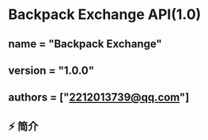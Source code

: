 # Backpack Exchange API(1.0)

## name = "Backpack Exchange"
## version = "1.0.0"
## authors = ["2212013739@qq.com"]

## ⚡ 简介
